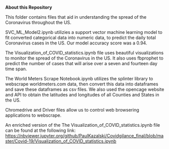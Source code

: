 **About this Repository**


This folder contains files that aid in understanding the spread of the Coronavirus throughout the US. 

SVC_ML_Model2.ipynb utilizies a support vector machine learning model to fit converted categorical data into numeric data, 
to predict the daily total Coronavirus cases in the US.
Our model accuracy score was a 0.94.

The Visualization_of_COVID_statistics.ipynb file uses beautiful visualizations to monitor the spread of the Coronavirus in the US. 
It also uses fbprophet to predict the number of cases that will arise over a seven and fourteen day time span. 

The World Meters Scrape Notebook.ipynb utilizes the splinter library to webscrape worldmeters.com data, then convert this data into dataframes
and save these dataframes as csv files. We also used the opencage website and API to obtain the latitudes and longitudes of all Counties and 
States in the US.

Chromedrive and Driver files allow us to control web browsering applications to webscrape.  

An enriched version of the The Visualization_of_COVID_statistics.ipynb file can be found at the following link: https://nbviewer.jupyter.org/github/PaulKazalski/Covidgilance_final/blob/master/Covid-19/Visualization_of_COVID_statistics.ipynb
